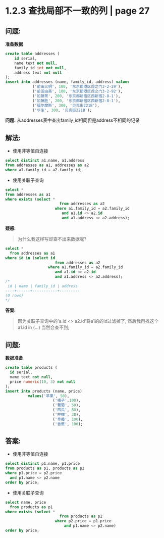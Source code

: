 # 1.2.3 查找局部不一致的列 | page 27

## 问题:
**准备数据**
```sql
create table addresses (
    id serial,
    name text not null,
    family_id int not null,
    address text not null
);
insert into addresses (name, family_id, address) values
            ('前田义明', 100, '东京都港区虎之门3-2-29'),
            ('前田由美', 100, '东京都港区虎之门3-2-92'),
            ('加藤茶', 200, '东京都新宿区西新宿2-8-1'),
            ('加藤胜', 200, '东京都新宿区西新宿2-8-1'),
            ('福尔摩斯', 300, '贝克街221B'),
            ('华生', 300, '贝克街221B');
```
**问题:**
从addresses表中查出family_id相同但是address不相同的记录

## 解法:
* 使用非等值自连接
```sql
select distinct a1.name, a1.address
from addresses as a1, addresses as a2
where a1.family_id = a2.family_id;
```
* 使用关联子查询
```sql
select *
from addresses as a1
where exists (select * 
                        from addresses as a2
                      where a1.family_id = a2.family_id
                         and a1.id <> a2.id
                         and a1.address <> a2.address);
```
**疑惑:**
> 为什么我这样写却查不出来数据呢?
```sql
select *
  from addresses as a1
where id in (select id
                      from addresses as a2
                   where a1.family_id = a2.family_id
                      and a1.id <> a2.id
                      and a1.address <> a2.address);
/*
 id | name | family_id | address
----+------+-----------+---------
(0 rows)
*/
```
**答案:**
> 因为关联子查询中的'a.id <> a2.id'将a1的的id过滤掉了, 然后我再找这个a1.id in (...) 当然会查不到;

## 问题:
**数据准备**
```sql
create table products (
  id serial,
  name text not null,
  price numeric(10, 3) not null
);
insert into products (name, price)
          values('苹果', 50),
                     ('橘子',100),
                     ('葡萄', 50),
                     ('西瓜', 80),
                     ('柠檬', 30),
                     ('草莓', 100),
                     ('香蕉', 100);
```
## 答案:
* 使用非等值自连接
```sql
select distinct p1.name, p1.price
from products as p1, products as p2
where p1.price = p2.price
  and p1.name <> p2.name
order by price;
```
* 使用关联子查询
```sql
select name, price
  from products as p1
where exists (select * 
                        from products as p2
                      where p2.price = p1.price
                          and p1.name <> p2.name)
order by price;
```
